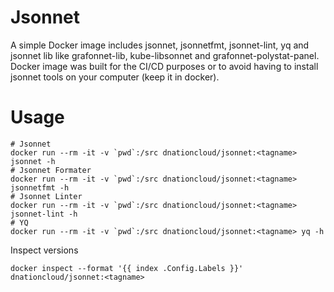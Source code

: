 # Jsonnet

A simple Docker image includes jsonnet, jsonnetfmt, jsonnet-lint, yq and jsonnet lib like grafonnet-lib, kube-libsonnet and grafonnet-polystat-panel.    
Docker image was built for the CI/CD purposes or to avoid having to install jsonnet tools on your computer (keep it in docker).

# Usage

```
# Jsonnet
docker run --rm -it -v `pwd`:/src dnationcloud/jsonnet:<tagname> jsonnet -h
# Jsonnet Formater
docker run --rm -it -v `pwd`:/src dnationcloud/jsonnet:<tagname> jsonnetfmt -h
# Jsonnet Linter
docker run --rm -it -v `pwd`:/src dnationcloud/jsonnet:<tagname> jsonnet-lint -h
# YQ
docker run --rm -it -v `pwd`:/src dnationcloud/jsonnet:<tagname> yq -h
```

Inspect versions
```
docker inspect --format '{{ index .Config.Labels }}' dnationcloud/jsonnet:<tagname>
```
